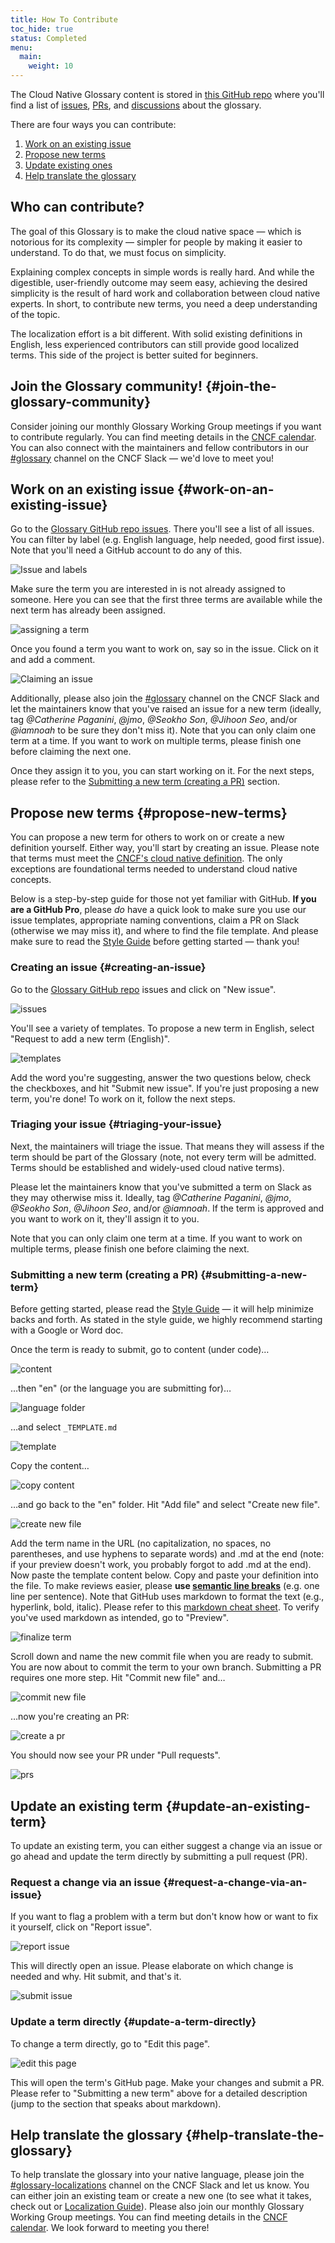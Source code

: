 ```yaml
---
title: How To Contribute
toc_hide: true
status: Completed
menu:
  main:
    weight: 10
---
```


The Cloud Native Glossary content is stored in [this GitHub repo](https://github.com/cncf/glossary) 
where you'll find a list of [issues](https://github.com/cncf/glossary/issues), [PRs](https://github.com/cncf/glossary/pulls), and 
[discussions](https://github.com/cncf/glossary/discussions) about the glossary. 

There are four ways you can contribute:

1) [Work on an existing issue](#work-on-an-existing-issue)
2) [Propose new terms](#propose-new-terms)
3) [Update existing ones](#update-an-existing-term)
4) [Help translate the glossary](#help-translate-the-glossary)

## Who can contribute?

The goal of this Glossary is to make the cloud native space — which is notorious for its complexity — simpler for people by making it easier to understand. 
To do that, we must focus on simplicity. 

Explaining complex concepts in simple words is really hard. 
And while the digestible, user-friendly outcome may seem easy, achieving the desired simplicity is the result of hard work and collaboration between cloud native experts.
In short, to contribute new terms, you need a deep understanding of the topic. 

The localization effort is a bit different. 
With solid existing definitions in English, less experienced contributors can still provide good localized terms. 
This side of the project is better suited for beginners.

## Join the Glossary community! {#join-the-glossary-community}

Consider joining our monthly Glossary Working Group meetings if you want to contribute regularly. 
You can find meeting details in the [CNCF calendar](https://www.cncf.io/calendar/). 
You can also connect with the maintainers and fellow contributors in our [#glossary](https://cloud-native.slack.com/archives/C02TX20MQBB) channel on the CNCF Slack 
— we'd love to meet you! 

## Work on an existing issue {#work-on-an-existing-issue}

Go to the [Glossary GitHub repo issues](https://github.com/cncf/glossary/issues). 
There you'll see a list of all issues. You can filter by label (e.g. English language, help needed, good first issue). 
Note that you'll need a GitHub account to do any of this.

![Issue and labels](/images/how-to/issue-and-labels.png)

Make sure the term you are interested in is not already assigned to someone. 
Here you can see that the first three terms are available while the next term has already been assigned.

![assigning a term](/images/how-to/howto-04.png)

Once you found a term you want to work on, say so in the issue. Click on it and add a comment.

![Claiming an issue](/images/how-to/claiming-an-issue.png)

Additionally, please also join the [#glossary](https://cloud-native.slack.com/archives/C02TX20MQBB) channel on the CNCF Slack and 
let the maintainers know that you've raised an issue for a new term 
(ideally, tag _@Catherine Paganini_, _@jmo_, _@Seokho Son_, _@Jihoon Seo_, and/or _@iamnoah_ to be sure they don't miss it). 
Note that you can only claim one term at a time. 
If you want to work on multiple terms, please finish one before claiming the next one.

Once they assign it to you, you can start working on it. 
For the next steps, please refer to the [Submitting a new term (creating a PR)](#submitting-a-new-term) section.

## Propose new terms {#propose-new-terms}

You can propose a new term for others to work on or create a new definition yourself. 
Either way, you'll start by creating an issue. 
Please note that terms must meet the [CNCF's cloud native definition](https://github.com/cncf/toc/blob/main/DEFINITION.md). 
The only exceptions are foundational terms needed to understand cloud native concepts.

Below is a step-by-step guide for those not yet familiar with GitHub. 
**If you are a GitHub Pro**, please _do_ have a quick look to make sure you use our issue templates, 
appropriate naming conventions, claim a PR on Slack (otherwise we may miss it), and where to find the file template. 
And please make sure to read the [Style Guide](/style-guide/) before getting started — thank you! 

### Creating an issue {#creating-an-issue}

Go to the [Glossary GitHub repo](https://github.com/cncf/glossary/issues) issues and click on "New issue".

![issues](/images/how-to/howto-01.png)

You'll see a variety of templates. To propose a new term in English, select "Request to add a new term (English)".

![templates](/images/how-to/english-issue-template.jpg)

Add the word you're suggesting, answer the two questions below, check the checkboxes, and hit "Submit new issue".
If you're just proposing a new term, you're done! To work on it, follow the next steps.

### Triaging your issue {#triaging-your-issue}

Next, the maintainers will triage the issue. 
That means they will assess if the term should be part of the Glossary 
(note, not every term will be admitted. Terms should be established and widely-used cloud native terms).

Please let the maintainers know that you've submitted a term on Slack as they may otherwise miss it. 
Ideally, tag _@Catherine Paganini_, _@jmo_, _@Seokho Son_, _@Jihoon Seo_, and/or _@iamnoah_. 
If the term is approved and you want to work on it, they'll assign it to you.

Note that you can only claim one term at a time. 
If you want to work on multiple terms, please finish one before claiming the next.

### Submitting a new term (creating a PR) {#submitting-a-new-term}

Before getting started, please read the [Style Guide](/style-guide/) — it will help minimize backs and forth. 
As stated in the style guide, we highly recommend starting with a Google or Word doc. 

Once the term is ready to submit, go to content (under code)…

![content](/images/how-to/howto-05.png)

…then "en" (or the language you are submitting for)…

![language folder](/images/how-to/howto-06.png)

…and select `_TEMPLATE.md`

![template](/images/how-to/howto-07.png)

Copy the content…

![copy content](/images/how-to/howto-08.png)

…and go back to the "en" folder. Hit "Add file" and select "Create new file".

![create new file](/images/how-to/howto-09.png)

Add the term name in the URL (no capitalization, no spaces, no parentheses, and use hyphens to separate words)
and .md at the end (note: if your preview doesn't work, you probably forgot to add .md at the end).
Now paste the template content below. Copy and paste your definition into the file.
To make reviews easier, please **use [semantic line breaks](https://sembr.org/)** (e.g. one line per sentence).
Note that GitHub uses markdown to format the text (e.g., hyperlink, bold, italic).
Please refer to this [markdown cheat sheet](https://www.markdownguide.org/cheat-sheet/).
To verify you've used markdown as intended, go to "Preview".

![finalize term](/images/how-to/howto-10.png)

Scroll down and name the new commit file when you are ready to submit. 
You are now about to commit the term to your own branch. 
Submitting a PR requires one more step. Hit "Commit new file" and…

![commit new file](/images/how-to/howto-11.png)

…now you're creating an PR:

![create a pr](/images/how-to/howto-12.png)

You should now see your PR under "Pull requests".

![prs](/images/how-to/howto-13.png)

## Update an existing term {#update-an-existing-term}

To update an existing term, you can either suggest a change via an issue or go ahead and update the term directly by submitting a pull request (PR).

### Request a change via an issue {#request-a-change-via-an-issue}

If you want to flag a problem with a term but don't know how or want to fix it yourself, click on "Report issue".

![report issue](/images/how-to/howto-14.png)

This will directly open an issue. Please elaborate on which change is needed and why. Hit submit, and that's it. 

![submit issue](/images/how-to/howto-15.png)

### Update a term directly {#update-a-term-directly}

To change a term directly, go to "Edit this page".

![edit this page](/images/how-to/howto-16.png)

This will open the term's GitHub page. Make your changes and submit a PR. 
Please refer to "Submitting a new term" above for a detailed description (jump to the section that speaks about markdown).

## Help translate the glossary {#help-translate-the-glossary}

To help translate the glossary into your native language, please join the [#glossary-localizations](https://cloud-native.slack.com/archives/C02N2RGFXDF) channel on the CNCF Slack and let us know.
You can either join an existing team or create a new one 
(to see what it takes, check out or [Localization Guide](https://github.com/cncf/glossary/blob/main/LOCALIZATION.md)). 
Please also join our monthly Glossary Working Group meetings. You can find meeting details in the [CNCF calendar](https://www.cncf.io/calendar/). 
We look forward to meeting you there!

